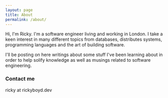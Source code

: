 ```yaml
---
layout: page
title: About
permalink: /about/
---
```


Hi, I'm Ricky. I'm a software engineer living and working in London. I take a keen interest in many different topics from databases, distributes systems, programming languages and the art of building software.

I'll be posting on here writings about some stuff I've been learning about in order to help solify knowledge as well as musings related to software engineering.

### Contact me

ricky at rickyboyd.dev
